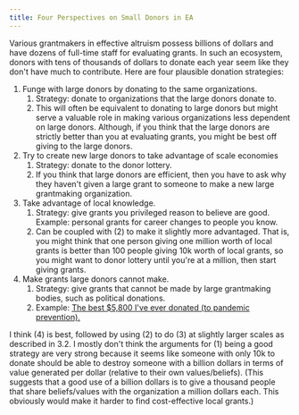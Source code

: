 ```yaml
---
title: Four Perspectives on Small Donors in EA
---
```


Various grantmakers in effective altruism possess billions of dollars and have dozens of full-time staff for evaluating grants. In such an ecosystem, donors with tens of thousands of dollars to donate each year seem like they don't have much to contribute. Here are four plausible donation strategies:

1. Funge with large donors by donating to the same organizations.
   1. Strategy: donate to organizations that the large donors donate to.
   2. This will often be equivalent to donating to large donors but might serve a valuable role in making various organizations less dependent on large donors. Although, if you think that the large donors are strictly better than you at evaluating grants, you might be best off giving to the large donors.
2. Try to create new large donors to take advantage of scale economies
   1. Strategy: donate to the donor lottery.
   2. If you think that large donors are efficient, then you have to ask why they haven't given a large grant to someone to make a new large grantmaking organization.
3. Take advantage of local knowledge.
   1. Strategy: give grants you privileged reason to believe are good. Example: personal grants for career changes to people you know. 
   2. Can be coupled with (2) to make it slightly more advantaged. That is, you might think that one person giving one million worth of local grants is better than 100 people giving 10k worth of local grants, so you might want to donor lottery until you're at a million, then start giving grants.
4. Make grants large donors cannot make.
   1. Strategy: give grants that cannot be made by large grantmaking bodies, such as political donations.
   2. Example: [The best $5,800 I've ever donated (to pandemic prevention).](https://forum.effectivealtruism.org/posts/Qi9nnrmjwNbBqWbNT/the-best-usd5-800-i-ve-ever-donated-to-pandemic-prevention)

I think (4) is best, followed by using (2) to do (3) at slightly larger scales as described in 3.2. I mostly don't think the arguments for (1) being a good strategy are very strong because it seems like someone with only 10k to donate should be able to destroy someone with a billion dollars in terms of value generated per dollar (relative to their own values/beliefs). (This suggests that a good use of a billion dollars is to give a thousand people that share beliefs/values with the organization a million dollars each. This obviously would make it harder to find cost-effective local grants.)
